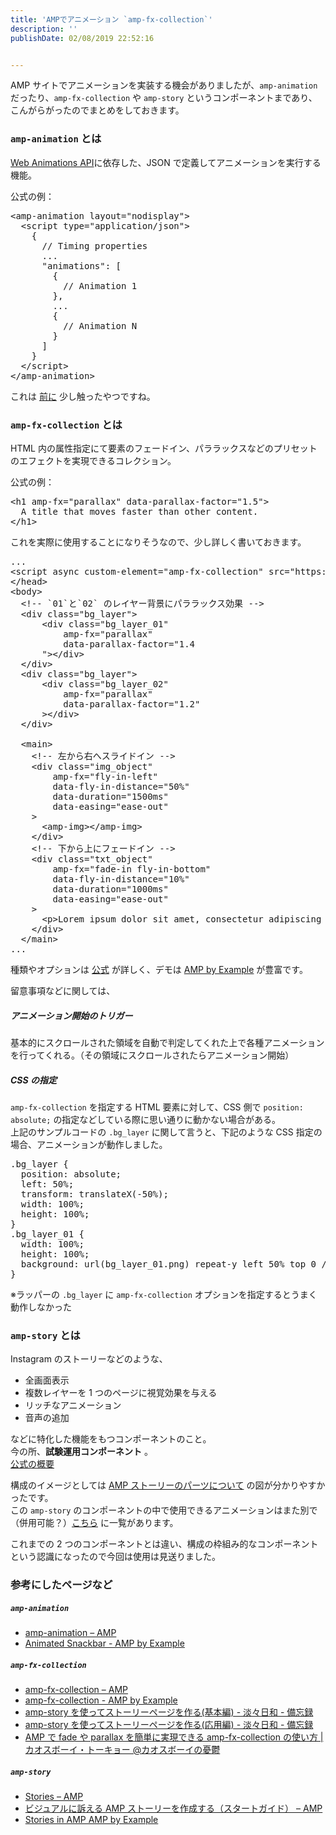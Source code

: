 ```yaml
---
title: 'AMPでアニメーション `amp-fx-collection`'
description: ''
publishDate: 02/08/2019 22:52:16


---
```

<p>AMP サイトでアニメーションを実装する機会がありましたが、<code>amp-animation</code> だったり、<code>amp-fx-collection</code> や <code>amp-story</code> というコンポーネントまであり、こんがらがったのでまとめをしておきます。</p>

<h3><code>amp-animation</code> とは</h3>

<p><a href="https://www.w3.org/TR/web-animations/">Web Animations API</a>に依存した、JSON で定義してアニメーションを実行する機能。</p>

<p>公式の例：</p>

<pre class="code lang-html" data-lang="html" data-unlink><span class="synIdentifier">&lt;</span>amp-animation<span class="synIdentifier"> layout=</span><span class="synConstant">&quot;nodisplay&quot;</span><span class="synIdentifier">&gt;</span>
  <span class="synIdentifier">&lt;</span><span class="synStatement">script</span><span class="synIdentifier"> </span><span class="synType">type</span><span class="synIdentifier">=</span><span class="synConstant">&quot;application/json&quot;</span><span class="synIdentifier">&gt;</span>
<span class="synSpecial">    </span><span class="synIdentifier">{</span>
<span class="synSpecial">      </span><span class="synComment">// Timing properties</span>
<span class="synSpecial">      ...</span>
<span class="synSpecial">      </span><span class="synConstant">&quot;animations&quot;</span><span class="synSpecial">: </span><span class="synIdentifier">[</span>
<span class="synSpecial">        </span><span class="synIdentifier">{</span>
<span class="synSpecial">          </span><span class="synComment">// Animation 1</span>
<span class="synSpecial">        </span><span class="synIdentifier">}</span><span class="synSpecial">,</span>
<span class="synSpecial">        ...</span>
<span class="synSpecial">        </span><span class="synIdentifier">{</span>
<span class="synSpecial">          </span><span class="synComment">// Animation N</span>
<span class="synSpecial">        </span><span class="synIdentifier">}</span>
<span class="synSpecial">      </span><span class="synIdentifier">]</span>
<span class="synSpecial">    </span><span class="synIdentifier">}</span>
<span class="synSpecial">  </span><span class="synIdentifier">&lt;/</span><span class="synStatement">script</span><span class="synIdentifier">&gt;</span>
<span class="synIdentifier">&lt;/</span>amp-animation<span class="synIdentifier">&gt;</span>
</pre>


<p>これは <a href="https://yuheijotaki.hatenablog.com/entry/2019/01/27/165136">前に</a> 少し触ったやつですね。</p>

<h3><code>amp-fx-collection</code> とは</h3>

<p>HTML 内の属性指定にて要素のフェードイン、パララックスなどのプリセットのエフェクトを実現できるコレクション。</p>

<p>公式の例：</p>

<pre class="code lang-html" data-lang="html" data-unlink><span class="synIdentifier">&lt;</span><span class="synStatement">h1</span><span class="synIdentifier"> amp-fx=</span><span class="synConstant">&quot;parallax&quot;</span><span class="synIdentifier"> </span><span class="synType">data</span><span class="synIdentifier">-parallax-factor=</span><span class="synConstant">&quot;1.5&quot;</span><span class="synIdentifier">&gt;</span>
  A title that moves faster than other content.
<span class="synIdentifier">&lt;/</span><span class="synStatement">h1</span><span class="synIdentifier">&gt;</span>
</pre>


<p>これを実際に使用することになりそうなので、少し詳しく書いておきます。</p>

<pre class="code lang-html" data-lang="html" data-unlink>...
<span class="synIdentifier">&lt;</span><span class="synStatement">script</span><span class="synIdentifier"> async custom-element=</span><span class="synConstant">&quot;amp-fx-collection&quot;</span><span class="synIdentifier"> </span><span class="synType">src</span><span class="synIdentifier">=</span><span class="synConstant">&quot;https://cdn.ampproject.org/v0/amp-fx-collection-0.1.js&quot;</span><span class="synIdentifier">&gt;&lt;/</span><span class="synStatement">script</span><span class="synIdentifier">&gt;</span>
<span class="synIdentifier">&lt;/</span><span class="synStatement">head</span><span class="synIdentifier">&gt;</span>
<span class="synIdentifier">&lt;</span><span class="synStatement">body</span><span class="synIdentifier">&gt;</span>
  <span class="synComment">&lt;!-- `01`と`02` のレイヤー背景にパララックス効果 --&gt;</span>
  <span class="synIdentifier">&lt;</span><span class="synStatement">div</span><span class="synIdentifier"> </span><span class="synType">class</span><span class="synIdentifier">=</span><span class="synConstant">&quot;bg_layer&quot;</span><span class="synIdentifier">&gt;</span>
      <span class="synIdentifier">&lt;</span><span class="synStatement">div</span><span class="synIdentifier"> </span><span class="synType">class</span><span class="synIdentifier">=</span><span class="synConstant">&quot;bg_layer_01&quot;</span>
<span class="synIdentifier">          amp-fx=</span><span class="synConstant">&quot;parallax&quot;</span>
<span class="synIdentifier">          </span><span class="synType">data</span><span class="synIdentifier">-parallax-factor=</span><span class="synConstant">&quot;1.4</span>
<span class="synConstant">      &quot;</span><span class="synIdentifier">&gt;&lt;/</span><span class="synStatement">div</span><span class="synIdentifier">&gt;</span>
  <span class="synIdentifier">&lt;/</span><span class="synStatement">div</span><span class="synIdentifier">&gt;</span>
  <span class="synIdentifier">&lt;</span><span class="synStatement">div</span><span class="synIdentifier"> </span><span class="synType">class</span><span class="synIdentifier">=</span><span class="synConstant">&quot;bg_layer&quot;</span><span class="synIdentifier">&gt;</span>
      <span class="synIdentifier">&lt;</span><span class="synStatement">div</span><span class="synIdentifier"> </span><span class="synType">class</span><span class="synIdentifier">=</span><span class="synConstant">&quot;bg_layer_02&quot;</span>
<span class="synIdentifier">          amp-fx=</span><span class="synConstant">&quot;parallax&quot;</span>
<span class="synIdentifier">          </span><span class="synType">data</span><span class="synIdentifier">-parallax-factor=</span><span class="synConstant">&quot;1.2&quot;</span>
<span class="synIdentifier">      &gt;&lt;/</span><span class="synStatement">div</span><span class="synIdentifier">&gt;</span>
  <span class="synIdentifier">&lt;/</span><span class="synStatement">div</span><span class="synIdentifier">&gt;</span>

  <span class="synIdentifier">&lt;</span>main<span class="synIdentifier">&gt;</span>
    <span class="synComment">&lt;!-- 左から右へスライドイン --&gt;</span>
    <span class="synIdentifier">&lt;</span><span class="synStatement">div</span><span class="synIdentifier"> </span><span class="synType">class</span><span class="synIdentifier">=</span><span class="synConstant">&quot;img_object&quot;</span>
<span class="synIdentifier">        amp-fx=</span><span class="synConstant">&quot;fly-in-left&quot;</span>
<span class="synIdentifier">        </span><span class="synType">data</span><span class="synIdentifier">-fly-in-distance=</span><span class="synConstant">&quot;50%&quot;</span>
<span class="synIdentifier">        </span><span class="synType">data</span><span class="synIdentifier">-duration=</span><span class="synConstant">&quot;1500ms&quot;</span>
<span class="synIdentifier">        </span><span class="synType">data</span><span class="synIdentifier">-easing=</span><span class="synConstant">&quot;ease-out&quot;</span>
<span class="synIdentifier">    &gt;</span>
      <span class="synIdentifier">&lt;</span>amp-<span class="synStatement">img</span><span class="synIdentifier">&gt;&lt;/</span>amp-<span class="synStatement">img</span><span class="synIdentifier">&gt;</span>
    <span class="synIdentifier">&lt;/</span><span class="synStatement">div</span><span class="synIdentifier">&gt;</span>
    <span class="synComment">&lt;!-- 下から上にフェードイン --&gt;</span>
    <span class="synIdentifier">&lt;</span><span class="synStatement">div</span><span class="synIdentifier"> </span><span class="synType">class</span><span class="synIdentifier">=</span><span class="synConstant">&quot;txt_object&quot;</span>
<span class="synIdentifier">        amp-fx=</span><span class="synConstant">&quot;fade-in fly-in-bottom&quot;</span>
<span class="synIdentifier">        </span><span class="synType">data</span><span class="synIdentifier">-fly-in-distance=</span><span class="synConstant">&quot;10%&quot;</span>
<span class="synIdentifier">        </span><span class="synType">data</span><span class="synIdentifier">-duration=</span><span class="synConstant">&quot;1000ms&quot;</span>
<span class="synIdentifier">        </span><span class="synType">data</span><span class="synIdentifier">-easing=</span><span class="synConstant">&quot;ease-out&quot;</span>
<span class="synIdentifier">    &gt;</span>
      <span class="synIdentifier">&lt;</span><span class="synStatement">p</span><span class="synIdentifier">&gt;</span>Lorem ipsum dolor sit amet, consectetur adipiscing elit, sed do eiusmod tempor incididunt ut labore et dolore magna aliqua.<span class="synIdentifier">&lt;/</span><span class="synStatement">p</span><span class="synIdentifier">&gt;</span>
    <span class="synIdentifier">&lt;/</span><span class="synStatement">div</span><span class="synIdentifier">&gt;</span>
  <span class="synIdentifier">&lt;/</span>main<span class="synIdentifier">&gt;</span>
...
</pre>


<p>種類やオプションは <a href="https://www.ampproject.org/ja/docs/reference/components/amp-fx-collection">公式</a> が詳しく、デモは <a href="https://ampbyexample.com/components/amp-fx-collection/">AMP by Example</a> が豊富です。</p>

<p>留意事項などに関しては、</p>

<h5>アニメーション開始のトリガー</h5>

<p>基本的にスクロールされた領域を自動で判定してくれた上で各種アニメーションを行ってくれる。（その領域にスクロールされたらアニメーション開始）</p>

<h5>CSS の指定</h5>

<p><code>amp-fx-collection</code> を指定する HTML 要素に対して、CSS 側で <code>position: absolute;</code> の指定などしている際に思い通りに動かない場合がある。<br/>
上記のサンプルコードの <code>.bg_layer</code> に関して言うと、下記のような CSS 指定の場合、アニメーションが動作しました。</p>

<pre class="code lang-css" data-lang="css" data-unlink><span class="synIdentifier">.bg_layer</span> <span class="synIdentifier">{</span>
  <span class="synType">position</span>: <span class="synConstant">absolute</span>;
  <span class="synType">left</span>: <span class="synConstant">50%</span>;
  <span class="synType">transform</span>: <span class="synIdentifier">translateX(</span><span class="synConstant">-50%</span><span class="synIdentifier">)</span>;
  <span class="synType">width</span>: <span class="synConstant">100%</span>;
  <span class="synType">height</span>: <span class="synConstant">100%</span>;
<span class="synIdentifier">}</span>
<span class="synIdentifier">.bg_layer_01</span> <span class="synIdentifier">{</span>
  <span class="synType">width</span>: <span class="synConstant">100%</span>;
  <span class="synType">height</span>: <span class="synConstant">100%</span>;
  <span class="synType">background</span>: <span class="synIdentifier">url(</span><span class="synConstant">bg_layer_01.png</span><span class="synIdentifier">)</span> <span class="synConstant">repeat-y</span> <span class="synConstant">left</span> <span class="synConstant">50%</span> <span class="synConstant">top</span> <span class="synConstant">0</span> / <span class="synConstant">1600px</span> <span class="synConstant">auto</span>;
<span class="synIdentifier">}</span>
</pre>


<p>※ラッパーの <code>.bg_layer</code> に <code>amp-fx-collection</code> オプションを指定するとうまく動作しなかった</p>

<h3><code>amp-story</code> とは</h3>

<p>Instagram のストーリーなどのような、</p>

<ul>
<li>全画面表示</li>
<li>複数レイヤーを 1 つのページに視覚効果を与える</li>
<li>リッチなアニメーション</li>
<li>音声の追加</li>
</ul>


<p>などに特化した機能をもつコンポーネントのこと。<br/>
今の所、<strong>試験運用コンポーネント</strong> 。<br/>
<a href="https://www.ampproject.org/ja/stories/">公式の概要</a></p>

<p>構成のイメージとしては <a href="https://www.ampproject.org/ja/docs/getting_started/visual_story/parts_of_story">AMP ストーリーのパーツについて</a> の図が分かりやすかったです。<br/>
この <code>amp-story</code> のコンポーネントの中で使用できるアニメーションはまた別で（併用可能？）<a href="https://www.ampproject.org/ja/docs/getting_started/visual_story/animating_elements">こちら</a> に一覧があります。</p>

<p>これまでの 2 つのコンポーネントとは違い、構成の枠組み的なコンポーネントという認識になったので今回は使用は見送りました。</p>

<h3>参考にしたページなど</h3>

<h5><code>amp-animation</code></h5>

<ul>
<li><a href="https://www.ampproject.org/docs/reference/components/amp-animation">amp-animation – AMP</a></li>
<li><a href="https://ampbyexample.com/visual_effects/animated_snackbar/">Animated Snackbar - AMP by Example</a></li>
</ul>


<h5><code>amp-fx-collection</code></h5>

<ul>
<li><a href="https://www.ampproject.org/docs/reference/components/amp-fx-collection">amp-fx-collection – AMP</a></li>
<li><a href="https://ampbyexample.com/components/amp-fx-collection/#scroll-triggered-fade-in">amp-fx-collection - AMP by Example</a></li>
<li><a href="https://www.tantan-biyori.info/blog/2018/12/amp-story.html">amp-story を使ってストーリーページを作る(基本編) - 淡々日和 - 備忘録</a></li>
<li><a href="https://www.tantan-biyori.info/blog/2018/12/story-design.html">amp-story を使ってストーリーページを作る(応用編) - 淡々日和 - 備忘録</a></li>
<li><a href="https://chaos-boy.tokyo/posts/2018-06-08/amp_amp_fx_collection/">AMP で fade や parallax を簡単に実現できる amp-fx-collection の使い方 | カオスボーイ・トーキョー @カオスボーイの憂鬱</a></li>
</ul>


<h5><code>amp-story</code></h5>

<ul>
<li><a href="https://www.ampproject.org/ja/stories/">Stories – AMP</a></li>
<li><a href="https://www.ampproject.org/ja/docs/getting_started/visual_story">ビジュアルに訴える AMP ストーリーを作成する（スタートガイド） – AMP</a></li>
<li><a href="https://ampbyexample.com/stories/introduction/amp_story_hello_world/">Stories in AMP AMP by Example</a></li>
</ul>
